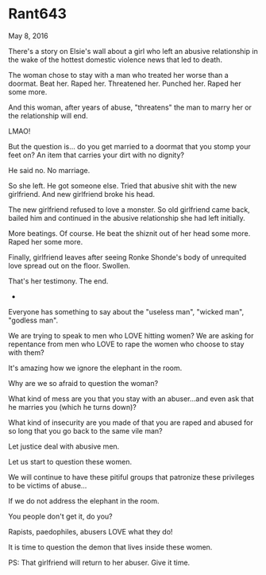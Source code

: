 # Rant643

May 8, 2016

There's a story on Elsie's wall about a girl who left an abusive relationship in the wake of the hottest domestic violence news that led to death.

The woman chose to stay with a man who treated her worse than a doormat. Beat her. Raped her. Threatened her. Punched her. Raped her some more. 

And this woman, after years of abuse, "threatens" the man to marry her or the relationship will end.

LMAO! 

But the question is... do you get married to a doormat that you stomp your feet on? An item that carries your dirt with no dignity?

He said no. No marriage.

So she left. He got someone else. Tried that abusive shit with the new girlfriend. And new girlfriend broke his head.

The new girlfriend refused to love a monster. So old girlfriend came back, bailed him and continued in the abusive relationship she had left initially.

More beatings. Of course. He beat the shiznit out of her head some more. Raped her some more.

Finally, girlfriend leaves after seeing Ronke Shonde's body of unrequited love spread out on the floor. Swollen. 

That's her testimony. The end.

*

Everyone has something to say about the "useless man", "wicked man", "godless man".

We are trying to speak to men who LOVE hitting women? We are asking for repentance from men who LOVE to rape the women who choose to stay with them?

It's amazing how we ignore the elephant in the room.

Why are we so afraid to question the woman? 

What kind of mess are you that you stay with an abuser...and even ask that he marries you (which he turns down)?

What kind of insecurity are you made of that you are raped and abused for so long that you go back to the same vile man?

Let justice deal with abusive men.

Let us start to question these women.

We will continue to have these pitiful groups that patronize these privileges to be victims of abuse...

If we do not address the elephant in the room.

You people don't get it, do you?

Rapists, paedophiles, abusers LOVE what they do! 

It is time to question the demon that lives inside these women.

PS: That girlfriend will return to her abuser. Give it time.